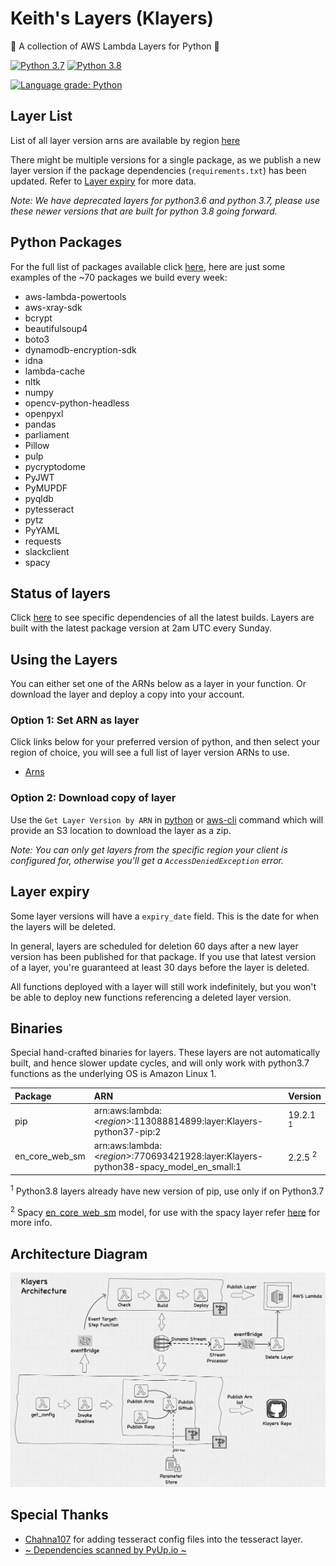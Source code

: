 # Keith's Layers (Klayers)

🐍 A collection of AWS Lambda Layers for Python 🐍

[![Python 3.7](https://img.shields.io/badge/python-3.7-green.svg)](https://www.python.org/downloads/release/python-375/)  [![Python 3.8](https://img.shields.io/badge/python-3.8-green.svg)](https://www.python.org/downloads/release/python-380/)

[![Language grade: Python](https://img.shields.io/lgtm/grade/python/g/keithrozario/Klayers.svg?logo=lgtm&logoWidth=18)](https://lgtm.com/projects/g/keithrozario/Klayers/context:python)

## Layer List

List of all layer version arns are available by region [here](deployments/python3.8/arns)

There might be multiple versions for a single package, as we publish a new layer version if the package dependencies (`requirements.txt`) has been updated. Refer to [Layer expiry](#Layer-expiry) for more data.

*Note: We have deprecated layers for python3.6 and python 3.7, please use these newer versions that are built for python 3.8 going forward.*

## Python Packages

For the full list of packages available click [here](pipeline/config/Klayers-prodp38/packages.csv), here are just some examples of the ~70 packages we build every week:

* aws-lambda-powertools
* aws-xray-sdk
* bcrypt
* beautifulsoup4
* boto3
* dynamodb-encryption-sdk
* idna
* lambda-cache
* nltk
* numpy
* opencv-python-headless
* openpyxl
* pandas
* parliament
* Pillow
* pulp
* pycryptodome
* PyJWT
* PyMUPDF
* pyqldb
* pytesseract
* pytz
* PyYAML
* requests
* slackclient
* spacy

## Status of layers

Click [here](https://pyup.io/repos/github/keithrozario/Klayers/) to see specific dependencies of all the latest builds. Layers are built with the latest package version at 2am UTC every Sunday.

## Using the Layers

You can either set one of the ARNs below as a layer in your function. Or download the layer and deploy a copy into your account.

### Option 1: Set ARN as layer

Click links below for your preferred version of python, and then select your region of choice, you will see a full list of layer version ARNs to use.

* [Arns](deployments/python3.8/arns)

### Option 2: Download copy of layer

Use the `Get Layer Version by ARN` in [python](https://boto3.amazonaws.com/v1/documentatio/api/latest/reference/services/lambda.html#Lambda.Client.get_layer_version_by_arn) or [aws-cli](https://docs.aws.amazon.com/cli/latest/reference/lambda/get-layer-version-by-arn.html) command which will provide an S3 location to download the layer as a zip.

*Note: You can only get layers from the specific region your client is configured for, otherwise you'll get a `AccessDeniedException` error.*

## Layer expiry

Some layer versions will have a `expiry_date` field. This is the date for when the layers will be deleted.

In general, layers are scheduled for deletion 60 days after a new layer version has been published for that package. If you use that latest version of a layer, you're guaranteed at least 30 days before the layer is deleted.

All functions deployed with a layer will still work indefinitely, but you won't be able to deploy new functions referencing a deleted layer version.

## Binaries

Special hand-crafted binaries for layers. These layers are not automatically built, and hence slower update cycles, and will only work with python3.7 functions as the underlying OS is Amazon Linux 1.

| Package        | ARN                                                                             | Version    |
| :------------- |:------------------------------------------------------------------------------- | ---------- |
| pip            | arn:aws:lambda:\<*region*>:113088814899:layer:Klayers-python37-pip:2            | 19.2.1 <sup>1</sup>|     |
| en_core_web_sm | arn:aws:lambda:\<*region*>:770693421928:layer:Klayers-python38-spacy_model_en_small:1 | 2.2.5 <sup>2</sup>|

<sup>1</sup> Python3.8 layers already have new version of pip, use only if on Python3.7

<sup>2</sup> Spacy [en_core_web_sm](https://spacy.io/models/en) model, for use with the spacy layer refer [here](https://github.com/keithrozario/Klayers/issues/97) for more info.

## Architecture Diagram

![Screenshot](documentation/Klayers-Architecture.png)

## Special Thanks

* [Chahna107](https://github.com/chahna107) for adding tesseract config files into the tesseract layer.
* [~ Dependencies scanned by PyUp.io ~](https://pyup.io/)